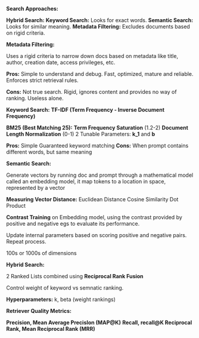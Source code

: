 
**Search Approaches:**

**Hybrid Search:**
**Keyword Search:** Looks for exact words.
**Semantic Search:** Looks for similar meaning.
**Metadata Filtering:** Excludes documents based on rigid criteria.

**Metadata Filtering:**

Uses  a rigid criteria to narrow down docs based on metadata like title, author, creation date, access privileges, etc.

**Pros:**
Simple to understand and debug.
Fast, optimized, mature and reliable.
Enforces strict retrieval rules.

**Cons:**
Not true search.
Rigid, ignores content and provides no way of ranking.
Useless alone.

**Keyword Search:**
**TF-IDF (Term Frequency - Inverse Document Frequency)**

**BM25 (Best Matching 25):**
**Term Frequency Saturation** (1.2-2)
**Document Length Normalization** (0-1)
2 Tunable Parameters: **k_1** and **b**

**Pros:**
Simple
Guaranteed keyword matching
**Cons:**
When prompt contains different words, but same meaning

**Semantic Search:**

Generate vectors by running doc and prompt through a mathematical model called an embedding model, it map tokens to a location in space, represented by a vector

**Measuring Vector Distance:**
Euclidean Distance
Cosine Similarity
Dot Product

**Contrast Training** on Embedding model, using the contrast provided by positive and negative egs to evaluate its performance.

Update internal parameters based on scoring positive and negative pairs.
Repeat process.

100s or 1000s of dimensions

**Hybrid Search:**

2 Ranked Lists combined using **Reciprocal Rank Fusion**

Control weight of keyword vs semnatic ranking.

**Hyperparameters:** k, beta (weight rankings)

**Retriever Quality Metrics:**

**Precision, Mean Average PrecisIon (MAP@K)** 
**Recall, recall@K
Reciprocal Rank, Mean Reciprocal Rank (MRR)** 